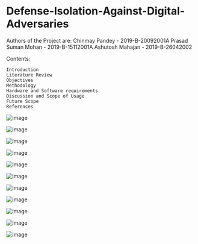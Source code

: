 # Defense-Isolation-Against-Digital-Adversaries

Authors of the Project are:
Chinmay Pandey - 2019-B-20092001A
Prasad Suman Mohan - 2019-B-15112001A
Ashutosh Mahajan - 2019-B-26042002
											
Contents:

    Introduction
    Literature Review
    Objectives
    Methodology
    Hardware and Software requirements 
    Discussion and Scope of Usage
    Future Scope
    References
![image](https://user-images.githubusercontent.com/55047333/232248376-baf294f8-b57f-4408-b766-e3ddf6c16770.png)

![image](https://user-images.githubusercontent.com/55047333/232248405-0a1969f0-eb57-4ea7-b065-223302ab9288.png)

![image](https://user-images.githubusercontent.com/55047333/232248418-43c2d119-06bb-4d16-9c51-dc54a079e842.png)

![image](https://user-images.githubusercontent.com/55047333/232248433-9cabe254-7fcf-4fc6-8470-086d3e1cb60c.png)

![image](https://user-images.githubusercontent.com/55047333/232248442-9ea9001f-91ab-4502-a93e-25779d77116e.png)

![image](https://user-images.githubusercontent.com/55047333/232248477-bf24ff7a-9969-4f37-b9d2-6cbb8f77d542.png)

![image](https://user-images.githubusercontent.com/55047333/232248485-a0750f28-3f3a-4a65-81c8-86c58f58e136.png)

![image](https://user-images.githubusercontent.com/55047333/232248494-1f118dea-78e6-4021-a406-2e163e5055ef.png)

![image](https://user-images.githubusercontent.com/55047333/232248502-b7570472-038d-4d08-b3bf-528c17b424c4.png)

![image](https://user-images.githubusercontent.com/55047333/232248514-1ce01fff-0a01-46fe-94ef-c4e741fbfb13.png)

![image](https://user-images.githubusercontent.com/55047333/232248557-7d6b2d32-8c4f-4417-a95a-ec0359c34f61.png)

